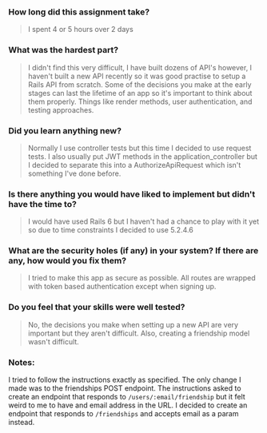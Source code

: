 ### How long did this assignment take?
> I spent 4 or 5 hours over 2 days

### What was the hardest part?
> I didn't find this very difficult, I have built dozens of API's however,
I haven't built a new API recently so it was good practise to setup a Rails
API from scratch. Some of the decisions you make at the early stages can last the lifetime of an app so it's important to think about them properly. Things like render methods, user authentication, and testing approaches.

### Did you learn anything new?
> Normally I use controller tests but this time I decided to use request tests.
I also usually put JWT methods in the application_controller but I decided to separate this into a AuthorizeApiRequest which isn't something I've done before.

### Is there anything you would have liked to implement but didn't have the time to?
> I would have used Rails 6 but I haven't had a chance to play with it yet so due to time constraints I decided to use 5.2.4.6

### What are the security holes (if any) in your system? If there are any, how would you fix them?
> I tried to make this app as secure as possible. All routes are wrapped with token based authentication except when signing up.

### Do you feel that your skills were well tested?
> No, the decisions you make when setting up a new API are very important but they aren't difficult.
Also, creating a friendship model wasn't difficult.

### Notes:
I tried to follow the instructions exactly as specified. The only change I made was to the friendships POST endpoint.
The instructions asked to create an endpoint that responds to `/users/:email/friendship` but it felt weird to me to have and email address in the URL. I decided to create an endpoint that responds to `/friendships` and accepts email as a param instead.
